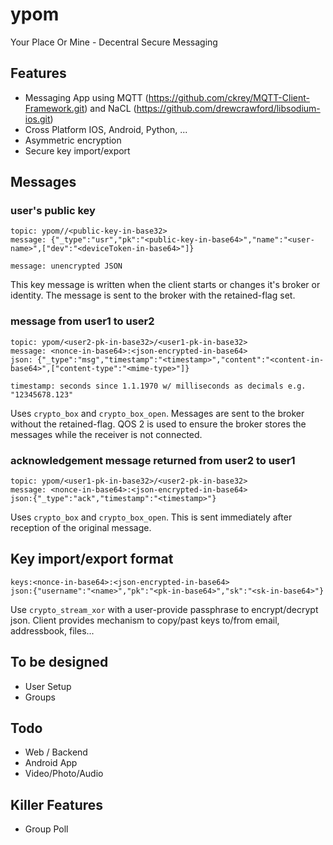 ypom
====

Your Place Or Mine - Decentral Secure Messaging

## Features
* Messaging App using MQTT (https://github.com/ckrey/MQTT-Client-Framework.git) and NaCL (https://github.com/drewcrawford/libsodium-ios.git)
* Cross Platform IOS, Android, Python, ...
* Asymmetric encryption
* Secure key import/export

## Messages

### user's public key
```
topic: ypom//<public-key-in-base32>
message: {"_type":"usr","pk":"<public-key-in-base64>","name":"<user-name>",["dev":"<deviceToken-in-base64>"]}

message: unencrypted JSON
```

This key message is written when the client starts or changes it's broker or identity. The message is sent to the broker with the retained-flag set.

### message from user1 to user2
```
topic: ypom/<user2-pk-in-base32>/<user1-pk-in-base32>
message: <nonce-in-base64>:<json-encrypted-in-base64>
json: {"_type":"msg","timestamp":"<timestamp>","content":"<content-in-base64>",["content-type":"<mime-type>"]}

timestamp: seconds since 1.1.1970 w/ milliseconds as decimals e.g. "12345678.123"
```
Uses `crypto_box` and `crypto_box_open`.
Messages are sent to the broker without the retained-flag. QOS 2 is used to ensure the broker stores the messages while the receiver is not connected.

### acknowledgement message returned from user2 to user1
```
topic: ypom/<user1-pk-in-base32>/<user2-pk-in-base32>
message: <nonce-in-base64>:<json-encrypted-in-base64>
json:{"_type":"ack","timestamp":"<timestamp>"}
```
Uses `crypto_box` and `crypto_box_open`.
This is sent immediately after reception of the original message.

## Key import/export format
```
keys:<nonce-in-base64>:<json-encrypted-in-base64>
json:{"username":"<name>","pk":"<pk-in-base64>","sk":"<sk-in-base64>"}
```

Use `crypto_stream_xor` with a user-provide passphrase to encrypt/decrypt json.
Client provides mechanism to copy/past keys to/from email, addressbook, files...

## To be designed
* User Setup
* Groups

## Todo
* Web / Backend
* Android App
* Video/Photo/Audio

## Killer Features
* Group Poll
